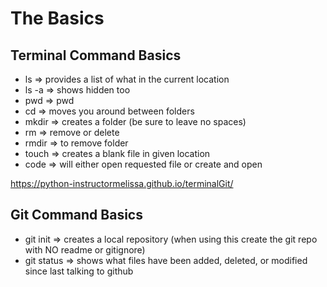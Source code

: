 # The Basics

## Terminal Command Basics
- ls => provides a list of what in the current location
- ls -a => shows hidden too
- pwd => pwd
- cd => moves you around between folders
- mkdir => creates a folder (be sure to leave no spaces)
- rm => remove or delete
- rmdir => to remove folder
- touch => creates a blank file in given location
- code => will either open requested file or create and open

https://python-instructormelissa.github.io/terminalGit/

## Git Command Basics
- git init => creates a local repository (when using this create the git repo with NO readme or gitignore)
- git status => shows what files have been added, deleted, or modified since last talking to github